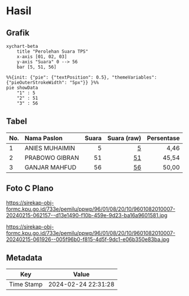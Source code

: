 # Hasil

## Grafik

```mermaid
xychart-beta
    title "Perolehan Suara TPS"
    x-axis [01, 02, 03]
    y-axis "Suara" 0 --> 56
    bar [5, 51, 56]
```

```mermaid
%%{init: {"pie": {"textPosition": 0.5}, "themeVariables": {"pieOuterStrokeWidth": "5px"}} }%%
pie showData
    "1" : 5
    "2" : 51
    "3" : 56
```

## Tabel

| No. | Nama Paslon    | Suara | Suara (raw) | Persentase |
|:--- |:-------------- | -----:| -----------:| ----------:|
| 1   | ANIES MUHAIMIN | 5     | [5][p-1]    | 4,46       |
| 2   | PRABOWO GIBRAN | 51    | [51][p-2]   | 45,54      |
| 3   | GANJAR MAHFUD  | 56    | [56][p-3]   | 50,00      |


[p-1]: https://github.com/gigit-pemilu/pemilu-2024-96-papua-barat-daya/blob/main/pilpres/hitung-suara/sub/96-papua-barat-daya/sub/01-sorong/sub/08-klamono/sub/2010-gisim-darat/sub/007-tps/sub/paslon-1.txt
[p-2]: https://github.com/gigit-pemilu/pemilu-2024-96-papua-barat-daya/blob/main/pilpres/hitung-suara/sub/96-papua-barat-daya/sub/01-sorong/sub/08-klamono/sub/2010-gisim-darat/sub/007-tps/sub/paslon-2.txt
[p-3]: https://github.com/gigit-pemilu/pemilu-2024-96-papua-barat-daya/blob/main/pilpres/hitung-suara/sub/96-papua-barat-daya/sub/01-sorong/sub/08-klamono/sub/2010-gisim-darat/sub/007-tps/sub/paslon-3.txt

## Foto C Plano

https://sirekap-obj-formc.kpu.go.id/733e/pemilu/ppwp/96/01/08/20/10/9601082010007-20240215-062157--d13e1490-f10b-459e-9d23-ba16a9601581.jpg

https://sirekap-obj-formc.kpu.go.id/733e/pemilu/ppwp/96/01/08/20/10/9601082010007-20240215-061926--005f96b0-f815-4d5f-9dc1-e06b350e83ba.jpg


## Metadata

| Key        | Value               |
| ---------- | ------------------- |
| Time Stamp | 2024-02-24 22:31:28 |



